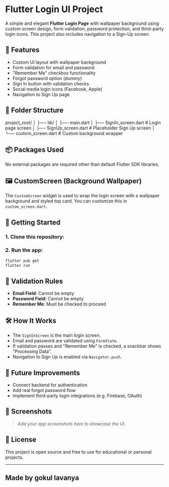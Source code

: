 
# Flutter Login UI Project

A simple and elegant **Flutter Login Page** with wallpaper background using custom screen design, form validation, password protection, and third-party login icons. This project also includes navigation to a Sign-Up screen.

## 📱 Features

- Custom UI layout with wallpaper background
- Form validation for email and password
- "Remember Me" checkbox functionality
- Forgot password option (dummy)
- Sign In button with validation checks
- Social media login icons (Facebook, Apple)
- Navigation to Sign Up page

## 🧱 Folder Structure



project\_root/
│
├── lib/
│   ├── main.dart
│   ├── SignIn\_screen.dart     # Login page screen
│   ├── SignUp\_screen.dart     # Placeholder Sign Up screen
│   └── custom\_screen.dart     # Custom background wrapper



## 📦 Packages Used

No external packages are required other than default Flutter SDK libraries.

## 🖼️ CustomScreen (Background Wallpaper)

The `CustomScreen` widget is used to wrap the login screen with a wallpaper background and styled top card. You can customize this in `custom_screen.dart`.

## 🚀 Getting Started

### 1. Clone this repository:


### 2. Run the app:

```bash
flutter pub get
flutter run
```

## 🧪 Validation Rules

* **Email Field**: Cannot be empty
* **Password Field**: Cannot be empty
* **Remember Me**: Must be checked to proceed

## 🛠️ How It Works

* The `SignInScreen` is the main login screen.
* Email and password are validated using `FormState`.
* If validation passes and "Remember Me" is checked, a snackbar shows "Processing Data".
* Navigation to Sign Up is enabled via `Navigator.push`.

## 🔁 Future Improvements

* Connect backend for authentication
* Add real forgot password flow
* Implement third-party login integrations (e.g. Firebase, OAuth)

## 📸 Screenshots

> *Add your app screenshots here to showcase the UI.*

## 📄 License

This project is open source and free to use for educational or personal projects.

---
## Made by gokul lavanya
